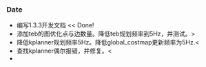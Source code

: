 ### Date
- 编写1.3.3开发文档 << Done!
- 添加teb的图优化点与边数量。降低teb规划频率到5Hz，并测试。>
- 降低kplanner规划频率5Hz。降低global_costmap更新频率为5Hz.<
- 查找kplanner偶尔报错，并修复。<
- 

###